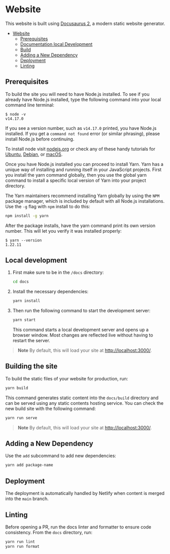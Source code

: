 # Website

This website is built using [Docusaurus 2](https://docusaurus.io/), a modern static website generator.

- [Website](#website)
  - [Prerequisites](#prerequisites)
  - [Documentation local Development](#documentation-local-development)
  - [Build](#build)
  - [Adding a New Dependency](#adding-a-new-dependency)
  - [Deployment](#deployment)
  - [Linting](#linting)

## Prerequisites

To build the site you will need to have Node.js installed. To see if you already have Node.js installed, type the following command into your local command line terminal:

```console
$ node -v
v14.17.0
```

If you see a version number, such as `v14.17.0` printed, you have Node.js installed. If you get a `command not found` error (or similar phrasing), please install Node.js before continuing.

To install node visit [nodejs.org](https://nodejs.org/en/download/) or check any of these handy tutorials for [Ubuntu](https://www.digitalocean.com/community/tutorials/how-to-install-node-js-on-ubuntu-20-04), [Debian](https://www.digitalocean.com/community/tutorials/how-to-install-node-js-on-debian-10), or [macOS](https://www.digitalocean.com/community/tutorials/how-to-install-node-js-and-create-a-local-development-environment-on-macos).

Once you have Node.js installed you can proceed to install Yarn. Yarn has a unique way of installing and running itself in your JavaScript projects. First you install the yarn command globally, then you use the global yarn command to install a specific local version of Yarn into your project directory.

The Yarn maintainers recommend installing Yarn globally by using the `NPM` package manager, which is included by default with all Node.js installations.
Use the `-g` flag with `npm` install to do this:

```bash
npm install -g yarn
```

After the package installs, have the yarn command print its own version number. This will let you verify it was installed properly:

```console
$ yarn --version
1.22.11
```

## Local development

1. First make sure to be in the `/docs` directory:

   ```bash
   cd docs
   ```

2. Install the necessary dependencies:

   ```bash
   yarn install
   ```

3. Then run the following command to start the development server:

   ```bash
   yarn start
   ```

   This command starts a local development server and opens up a browser window.
   Most changes are reflected live without having to restart the server.

> **Note**
> By default, this will load your site at <http://localhost:3000/>.

## Building the site

To build the static files of your website for production, run:

```bash
yarn build
```

This command generates static content into the `docs/build` directory and can be served using any static contents hosting service.
You can check the new build site with the following command:

```bash
yarn run serve
```

> **Note**
> By default, this will load your site at <http://localhost:3000/>.

## Adding a New Dependency

Use the `add` subcommand to add new dependencies:

```bash
yarn add package-name
```

## Deployment

The deployment is automatically handled by Netlify when content is merged into the `main` branch.

## Linting

Before opening a PR, run the docs linter and formatter to ensure code consistency. From the `docs` directory, run:

```bash
yarn run lint
yarn run format
```
